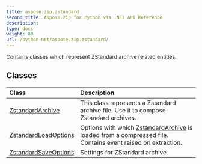 ```yaml
---
title: aspose.zip.zstandard
second_title: Aspose.Zip for Python via .NET API Reference
description: 
type: docs
weight: 80
url: /python-net/aspose.zip.zstandard/
---
```



Contains classes which represent ZStandard archive related entities.

## Classes
| Class | Description |
| :- | :- |
|[ZstandardArchive](/zip/python-net/aspose.zip.zstandard/zstandardarchive/)|This class represents a Zstandard archive file. Use it to compose Zstandard archives.|
|[ZstandardLoadOptions](/zip/python-net/aspose.zip.zstandard/zstandardloadoptions/)|Options with which [ZstandardArchive](/zip/python-net/aspose.zip.zstandard/zstandardarchive/) is loaded from a compressed file. Contains event raised on extraction.|
|[ZstandardSaveOptions](/zip/python-net/aspose.zip.zstandard/zstandardsaveoptions/)|Settings for ZStandard  archive.|
